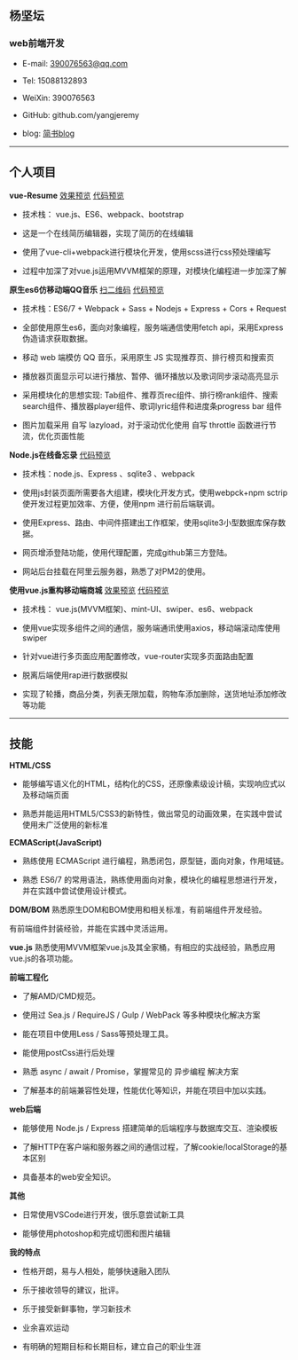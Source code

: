 ## **杨坚坛**

### **web前端开发**

- E-mail: 390076563@qq.com

- Tel: 15088132893

- WeiXin: 390076563

- GitHub: github.com/yangjeremy

- blog: [简书blog](https://www.jianshu.com/u/92ad9a1dec85)

-------------------

## **个人项目**

**vue-Resume**  [效果预览](https://yangjeremy.github.io/vue-resumer-1/dist/)    [代码预览](https://github.com/yangjeremy/vue-resumer-1)

- 技术栈： vue.js、ES6、webpack、bootstrap

- 这是一个在线简历编辑器，实现了简历的在线编辑

- 使用了vue-cli+webpack进行模块化开发，使用scss进行css预处理编写

- 过程中加深了对vue.js运用MVVM框架的原理，对模块化编程进一步加深了解



**原生es6仿移动端QQ音乐**   [扫二维码](https://github.com/yangjeremy/QQ-music/blob/master/%E4%BA%8C%E7%BB%B4%E7%A0%81/QQ%E9%9F%B3%E4%B9%90.png)     [代码预览](https://github.com/yangjeremy/QQ-music)
- 技术栈：ES6/7 + Webpack + Sass + Nodejs + Express + Cors + Request

- 全部使用原生es6，面向对象编程，服务端通信使用fetch api，采用Express伪造请求获取数据。

- 移动 web 端模仿 QQ 音乐，采用原生 JS 实现推荐页、排行榜页和搜索页

- 播放器页面显示可以进行播放、暂停、循环播放以及歌词同步滚动高亮显示

- 采用模块化的思想实现: Tab组件、推荐页rec组件、排行榜rank组件、搜索search组件、播放器player组件、歌词lyric组件和进度条progress bar 组件

- 图片加载采用 自写 lazyload，对于滚动优化使用 自写 throttle 函数进行节流，优化页面性能


**Node.js在线备忘录** [代码预览](https://github.com/yangjeremy/sticky-node-2)

- 技术栈：node.js、Express 、sqlite3 、webpack

- 使用js封装页面所需要各大组建，模块化开发方式，使用webpck+npm sctrip 使开发过程更加效率、方便，使用npm 进行前后端联调。

- 使用Express、路由、中间件搭建出工作框架，使用sqlite3小型数据库保存数据。

- 网页增添登陆功能，使用代理配置，完成github第三方登陆。

- 网站后台挂载在阿里云服务器，熟悉了对PM2的使用。



**使用vue.js重构移动端商城**  [效果预览](http://frontyang.site/dist/index.html)   [代码预览](https://github.com/yangjeremy/Youzan)
- 技术栈： vue.js(MVVM框架)、mint-UI、swiper、es6、webpack

- 使用vue实现多组件之间的通信，服务端通讯使用axios，移动端滚动库使用swiper

- 针对vue进行多页面应用配置修改，vue-router实现多页面路由配置

- 脱离后端使用rap进行数据模拟

- 实现了轮播，商品分类，列表无限加载，购物车添加删除，送货地址添加修改等功能


-----------------------

## **技能**

**HTML/CSS**

- 能够编写语义化的HTML，结构化的CSS，还原像素级设计稿，实现响应式以及移动端页面

- 熟悉并能运用HTML5/CSS3的新特性，做出常见的动画效果，在实践中尝试使用未广泛使用的新标准

**ECMAScript(JavaScript)**
- 熟练使用 ECMAScript 进行编程，熟悉闭包，原型链，面向对象，作用域链。

- 熟悉 ES6/7 的常用语法，熟练使用面向对象，模块化的编程思想进行开发， 并在实践中尝试使用设计模式。

**DOM/BOM**
熟悉原生DOM和BOM使用和相关标准，有前端组件开发经验。

有前端组件封装经验，并能在实践中灵活运用。

**vue.js**
熟悉使用MVVM框架vue.js及其全家桶，有相应的实战经验，熟悉应用vue.js的各项功能。

**前端工程化**
- 了解AMD/CMD规范。

- 使用过 Sea.js / RequireJS / Gulp / WebPack 等多种模块化解决方案

- 能在项目中使用Less / Sass等预处理工具。

- 能使用postCss进行后处理

- 熟悉 async / await / Promise，掌握常见的 异步编程 解决方案

- 了解基本的前端兼容性处理，性能优化等知识，并能在项目中加以实践。


**web后端**
- 能够使用 Node.js / Express 搭建简单的后端程序与数据库交互、渲染模板

- 了解HTTP在客户端和服务器之间的通信过程，了解cookie/localStorage的基本区别

- 具备基本的web安全知识。



**其他**
- 日常使用VSCode进行开发，很乐意尝试新工具

- 能够使用photoshop和完成切图和图片编辑


**我的特点**
- 性格开朗，易与人相处，能够快速融入团队

- 乐于接收领导的建议，批评。

- 乐于接受新鲜事物，学习新技术

- 业余喜欢运动

- 有明确的短期目标和长期目标，建立自己的职业生涯







